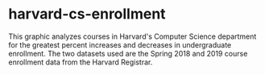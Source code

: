 # harvard-cs-enrollment

This graphic analyzes courses in Harvard's Computer Science department for the greatest percent increases and decreases 
in undergraduate enrollment. The two datasets used are the Spring 2018 and 2019 course enrollment data from the Harvard
Registrar.
